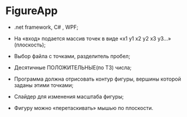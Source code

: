 # FigureApp

+ .net framework, C# , WPF;

+ На «вход» подается массив точек в виде «x1 y1 x2 y2 x3 y3…» (плоскость);

+ Выбор файла с точками, разделитель пробел;

+ Десятичные ПОЛОЖИТЕЛЬНЫЕ(по ТЗ) числа;

+ Программа должна отрисовать контур фигуры, вершины которой заданы этими точками;

+ Слайдер для изменения масштаба фигуры;

+ Фигуру можно «перетаскивать» мышью по плоскости.
